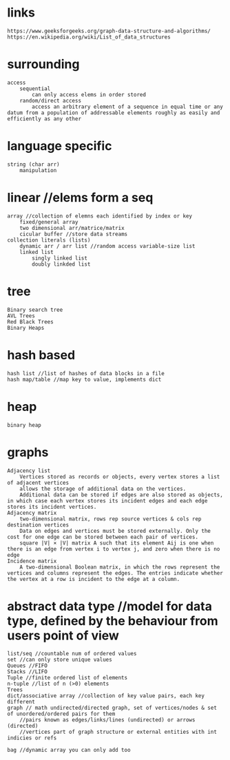 # links
    https://www.geeksforgeeks.org/graph-data-structure-and-algorithms/
    https://en.wikipedia.org/wiki/List_of_data_structures
# surrounding
    access
        sequential
            can only access elems in order stored
        random/direct access
            access an arbitrary element of a sequence in equal time or any datum from a population of addressable elements roughly as easily and efficiently as any other

# language specific
    string (char arr)
        manipulation




# linear //elems form a seq
    array //collection of elemns each identified by index or key
        fixed/general array
        two dimensional arr/matrice/matrix
        cicular buffer //store data streams
    collection literals (lists)
        dynamic arr / arr list //random access variable-size list
        linked list
            singly linked list
            doubly linkded list
# tree
    Binary search tree
    AVL Trees
    Red Black Trees
    Binary Heaps
# hash based
    hash list //list of hashes of data blocks in a file
    hash map/table //map key to value, implements dict

# heap
    binary heap

# graphs
    Adjacency list
        Vertices stored as records or objects, every vertex stores a list of adjacent vertices 
        allows the storage of additional data on the vertices. 
        Additional data can be stored if edges are also stored as objects, in which case each vertex stores its incident edges and each edge stores its incident vertices.
    Adjacency matrix
        two-dimensional matrix, rows rep source vertices & cols rep destination vertices
        Data on edges and vertices must be stored externally. Only the cost for one edge can be stored between each pair of vertices.
        square |V| × |V| matrix A such that its element Aij is one when there is an edge from vertex i to vertex j, and zero when there is no edge
    Incidence matrix
        A two-dimensional Boolean matrix, in which the rows represent the vertices and columns represent the edges. The entries indicate whether the vertex at a row is incident to the edge at a column.

# abstract data type //model for data type, defined by the behaviour from users point of view
    list/seq //countable num of ordered values
    set //can only store unique values
    Queues //FIFO
    Stacks //LIFO
    Tuple //finite ordered list of elements
    n-tuple //list of n (>0) elements
    Trees
    dict/associative array //collection of key value pairs, each key different
    graph // math undirected/directed graph, set of vertices/nodes & set of unordered/ordered pairs for them
        //pairs known as edges/links/lines (undirected) or arrows (directed)
        //vertices part of graph structure or external entities with int indicies or refs

    bag //dynamic array you can only add too
